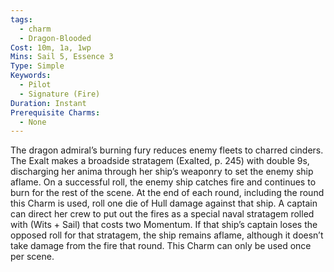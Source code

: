 ```yaml
---
tags:
  - charm
  - Dragon-Blooded
Cost: 10m, 1a, 1wp
Mins: Sail 5, Essence 3
Type: Simple
Keywords:
  - Pilot
  - Signature (Fire)
Duration: Instant
Prerequisite Charms:
  - None
---
```

The dragon admiral’s burning fury reduces enemy fleets to charred cinders. The Exalt makes a broadside stratagem (Exalted, p. 245) with double 9s, discharging her anima through her ship’s weaponry to set the enemy ship aflame. On a successful roll, the enemy ship catches fire and continues to burn for the rest of the scene. At the end of each round, including the round this Charm is used, roll one die of Hull damage against that ship. A captain can direct her crew to put out the fires as a special naval stratagem rolled with (Wits + Sail) that costs two Momentum. If that ship’s captain loses the opposed roll for that stratagem, the ship remains aflame, although it doesn’t take damage from the fire that round. This Charm can only be used once per scene.